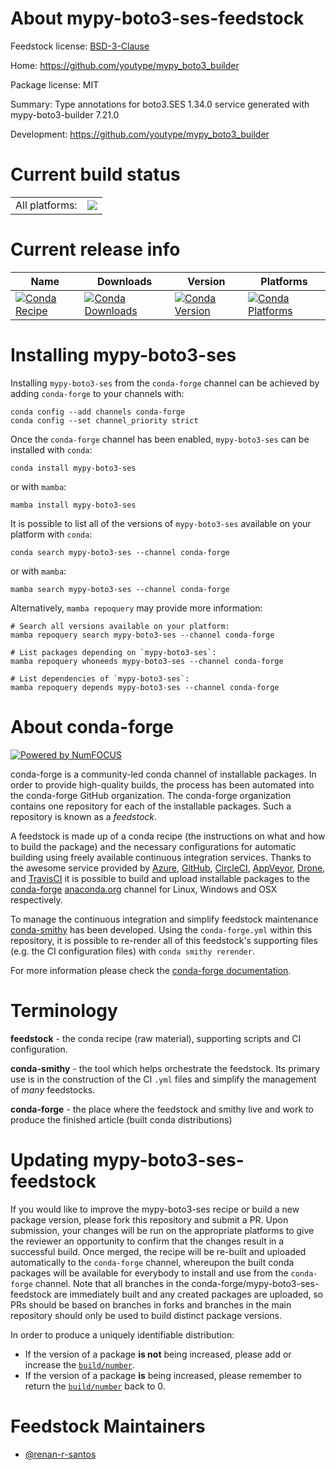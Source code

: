 About mypy-boto3-ses-feedstock
==============================

Feedstock license: [BSD-3-Clause](https://github.com/conda-forge/mypy-boto3-ses-feedstock/blob/main/LICENSE.txt)

Home: https://github.com/youtype/mypy_boto3_builder

Package license: MIT

Summary: Type annotations for boto3.SES 1.34.0 service generated with mypy-boto3-builder 7.21.0

Development: https://github.com/youtype/mypy_boto3_builder

Current build status
====================


<table><tr><td>All platforms:</td>
    <td>
      <a href="https://dev.azure.com/conda-forge/feedstock-builds/_build/latest?definitionId=22144&branchName=main">
        <img src="https://dev.azure.com/conda-forge/feedstock-builds/_apis/build/status/mypy-boto3-ses-feedstock?branchName=main">
      </a>
    </td>
  </tr>
</table>

Current release info
====================

| Name | Downloads | Version | Platforms |
| --- | --- | --- | --- |
| [![Conda Recipe](https://img.shields.io/badge/recipe-mypy--boto3--ses-green.svg)](https://anaconda.org/conda-forge/mypy-boto3-ses) | [![Conda Downloads](https://img.shields.io/conda/dn/conda-forge/mypy-boto3-ses.svg)](https://anaconda.org/conda-forge/mypy-boto3-ses) | [![Conda Version](https://img.shields.io/conda/vn/conda-forge/mypy-boto3-ses.svg)](https://anaconda.org/conda-forge/mypy-boto3-ses) | [![Conda Platforms](https://img.shields.io/conda/pn/conda-forge/mypy-boto3-ses.svg)](https://anaconda.org/conda-forge/mypy-boto3-ses) |

Installing mypy-boto3-ses
=========================

Installing `mypy-boto3-ses` from the `conda-forge` channel can be achieved by adding `conda-forge` to your channels with:

```
conda config --add channels conda-forge
conda config --set channel_priority strict
```

Once the `conda-forge` channel has been enabled, `mypy-boto3-ses` can be installed with `conda`:

```
conda install mypy-boto3-ses
```

or with `mamba`:

```
mamba install mypy-boto3-ses
```

It is possible to list all of the versions of `mypy-boto3-ses` available on your platform with `conda`:

```
conda search mypy-boto3-ses --channel conda-forge
```

or with `mamba`:

```
mamba search mypy-boto3-ses --channel conda-forge
```

Alternatively, `mamba repoquery` may provide more information:

```
# Search all versions available on your platform:
mamba repoquery search mypy-boto3-ses --channel conda-forge

# List packages depending on `mypy-boto3-ses`:
mamba repoquery whoneeds mypy-boto3-ses --channel conda-forge

# List dependencies of `mypy-boto3-ses`:
mamba repoquery depends mypy-boto3-ses --channel conda-forge
```


About conda-forge
=================

[![Powered by
NumFOCUS](https://img.shields.io/badge/powered%20by-NumFOCUS-orange.svg?style=flat&colorA=E1523D&colorB=007D8A)](https://numfocus.org)

conda-forge is a community-led conda channel of installable packages.
In order to provide high-quality builds, the process has been automated into the
conda-forge GitHub organization. The conda-forge organization contains one repository
for each of the installable packages. Such a repository is known as a *feedstock*.

A feedstock is made up of a conda recipe (the instructions on what and how to build
the package) and the necessary configurations for automatic building using freely
available continuous integration services. Thanks to the awesome service provided by
[Azure](https://azure.microsoft.com/en-us/services/devops/), [GitHub](https://github.com/),
[CircleCI](https://circleci.com/), [AppVeyor](https://www.appveyor.com/),
[Drone](https://cloud.drone.io/welcome), and [TravisCI](https://travis-ci.com/)
it is possible to build and upload installable packages to the
[conda-forge](https://anaconda.org/conda-forge) [anaconda.org](https://anaconda.org/)
channel for Linux, Windows and OSX respectively.

To manage the continuous integration and simplify feedstock maintenance
[conda-smithy](https://github.com/conda-forge/conda-smithy) has been developed.
Using the ``conda-forge.yml`` within this repository, it is possible to re-render all of
this feedstock's supporting files (e.g. the CI configuration files) with ``conda smithy rerender``.

For more information please check the [conda-forge documentation](https://conda-forge.org/docs/).

Terminology
===========

**feedstock** - the conda recipe (raw material), supporting scripts and CI configuration.

**conda-smithy** - the tool which helps orchestrate the feedstock.
                   Its primary use is in the construction of the CI ``.yml`` files
                   and simplify the management of *many* feedstocks.

**conda-forge** - the place where the feedstock and smithy live and work to
                  produce the finished article (built conda distributions)


Updating mypy-boto3-ses-feedstock
=================================

If you would like to improve the mypy-boto3-ses recipe or build a new
package version, please fork this repository and submit a PR. Upon submission,
your changes will be run on the appropriate platforms to give the reviewer an
opportunity to confirm that the changes result in a successful build. Once
merged, the recipe will be re-built and uploaded automatically to the
`conda-forge` channel, whereupon the built conda packages will be available for
everybody to install and use from the `conda-forge` channel.
Note that all branches in the conda-forge/mypy-boto3-ses-feedstock are
immediately built and any created packages are uploaded, so PRs should be based
on branches in forks and branches in the main repository should only be used to
build distinct package versions.

In order to produce a uniquely identifiable distribution:
 * If the version of a package **is not** being increased, please add or increase
   the [``build/number``](https://docs.conda.io/projects/conda-build/en/latest/resources/define-metadata.html#build-number-and-string).
 * If the version of a package **is** being increased, please remember to return
   the [``build/number``](https://docs.conda.io/projects/conda-build/en/latest/resources/define-metadata.html#build-number-and-string)
   back to 0.

Feedstock Maintainers
=====================

* [@renan-r-santos](https://github.com/renan-r-santos/)

